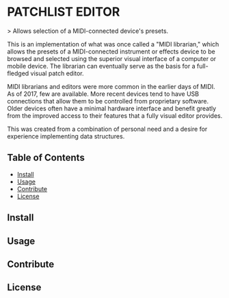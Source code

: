 <h1>PATCHLIST EDITOR</h1>	

<p> > Allows selection of a MIDI-connected device's presets.</p>

<p>This is an implementation of what was once called a "MIDI librarian," which allows 
the presets of a MIDI-connected instrument or effects device to be browsed and selected
using the superior visual interface of a computer or mobile device. The librarian can 
eventually serve as the basis for a full-fledged visual patch editor.</p>

<p>MIDI librarians and editors were more common in the earlier days of MIDI. As of 2017, few
are available. More recent devices tend to have USB connections that allow them to be 
controlled from proprietary software. Older devices often have a minimal hardware 
interface and benefit greatly from the improved access to their features that a fully 
visual editor provides.</p>

<p>This was created from a combination of personal need and a desire for experience 
implementing data structures.</p>

<h2>Table of Contents</h2>
	<ul>
		<li><a href = "#Install">Install</a></li>
		<li><a href = "#Usage">Usage</a></li>
		<li><a href = "#Contrib">Contribute</a></li>
		<li><a href = "#Lic">License</a></li>
	</ul>

<h2 id="Install">Install</h2>

<h2 id="Usage">Usage</h2>

<h2 id="Contrib">Contribute</h2>

<h2 id="Lic">License</h2>
